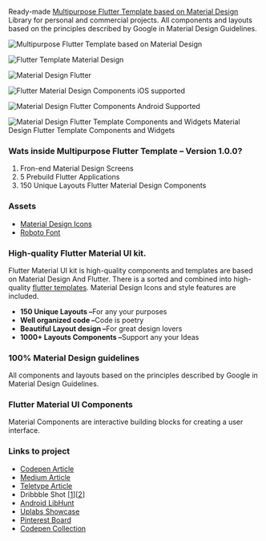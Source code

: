 Ready-made [Multipurpose Flutter Template based on Material Design](https://code.market/product/flutter-material-design-ui/) Library for personal and commercial projects. All components and layouts based on the principles described by Google in Material Design Guidelines.

![Multipurpose Flutter Template based on Material Design](https://code.market/wp-content/uploads/2019/12/Flutter-Template-Material-Design-Preview-1024x606.png "Multipurpose Flutter Template based on Material Design")

![Flutter Template Material Design](https://code.market/wp-content/uploads/2019/12/Flutter-Material-Design-UI-–-High-quality-Flutter-Material-UI-1024x629.png)

![Material Design Flutter](https://code.market/wp-content/uploads/2019/12/Flutter-Material-Design-UI-–-High-quality-Flutter-Material-UI-2-1024x629.png)

![Flutter Material Design Components iOS supported](https://code.market/wp-content/uploads/2019/12/Flutter-Material-Design-UI-Beta-1.0.0-Copy-5-1024x508.png "Flutter Material Design Components iOS supported")

![Material Design Flutter Components Android Supported](https://code.market/wp-content/uploads/2019/12/Flutter-Material-Design-UI-Beta-1.0.0-Copy4-1024x508.png "Material Design Flutter Components Android Supported")

![Material Design Flutter Template Components and Widgets](https://code.market/wp-content/uploads/2019/12/Flutter-Material-Design-UI-Beta-1.0.0-Components-965x1024.png "Material Design Flutter Template Components and Widgets") Material Design Flutter Template Components and Widgets

### Wats inside Multipurpose Flutter Template – Version 1.0.0?

1. Fron-end Material Design Screens
2. 5 Prebuild Flutter Applications
3. 150 Unique Layouts Flutter Material Design Components

### Assets

* [Material Design Icons](https://material.io/resources/icons/?style=baseline)
* [Roboto Font](https://fonts.google.com/specimen/Roboto)

### High-quality Flutter Material UI kit.

Flutter Material UI kit is high-quality components and templates are based on Material Design And Flutter. There is a sorted and combined into high-quality [flutter templates](https://code.market/category/flutter/). Material Design Icons and style features are included.

* <b>150 Unique Layouts –</b>For any your purposes
* <b>Well organized code –</b>Code is poetry
* <b>Beautiful Layout design –</b>For great design lovers
* <b>1000+ Layouts Components –</b>Support any your Ideas

### 100% Material Design guidelines

All components and layouts based on the principles described by Google in Material Design Guidelines.

### Flutter Material UI Components

Material Components are interactive building blocks for creating a user interface.

### Links to project

* [Codepen Article](https://codepen.io/codemarket/post/multipurpose-flutter-template-based-on-material-design)
* [Medium Article](https://medium.com/@iggyfonwonder/magnificient-flutter-flutter-material-design-ui-and-components-2239d9adbc11)
* [Teletype Article](https://teletype.in/@alexignatov/oo-1YMvcs)
* Dribbble Shot [[1](https://dribbble.com/shots/11239752-Multipurpose-Flutter-Template-based-on-Material-Design)][[2](https://dribbble.com/shots/11185669-Flutter-Material-Design-UI-components)]
* [Android LibHunt](https://android.libhunt.com/resources/tools/flutter)
* [Uplabs Showcase](https://www.uplabs.com/posts/multipurpose-flutter-template-based-on-material-de)
* [Pinterest Board](https://www.pinterest.com/uikitty/flutter-material-design-ui-template/)
* [Codepen Collection](https://codepen.io/collection/XzpBRJ)
